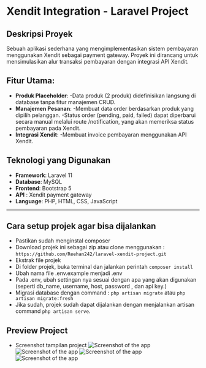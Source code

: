 # Xendit Integration - Laravel Project

## Deskripsi Proyek
Sebuah aplikasi sederhana yang mengimplementasikan sistem pembayaran menggunakan Xendit sebagai payment gateway. Proyek ini dirancang untuk mensimulasikan alur transaksi pembayaran dengan integrasi API Xendit.

## Fitur Utama:
- **Produk Placeholder**:
    -Data produk (2 produk) didefinisikan langsung di database tanpa fitur manajemen CRUD.
- **Manajemen Pesanan**:
    -Membuat data order berdasarkan produk yang dipilih pelanggan.
    -Status order (pending, paid, failed) dapat diperbarui secara manual melalui route /notification, yang akan memeriksa status pembayaran pada Xendit.
- **Integrasi Xendit**:
    -Membuat invoice pembayaran menggunakan API Xendit.

## Teknologi yang Digunakan
- **Framework**: Laravel 11
- **Database**: MySQL
- **Frontend**: Bootstrap 5
- **API** : Xendit payment gateway
- **Language**: PHP, HTML, CSS, JavaScript

---

## Cara setup projek agar bisa dijalankan
- Pastikan sudah menginstal composer 
- Download projek ini sebagai zip atau clone menggunakan :
  ```https://github.com/Reehan242/laravel-xendit-project.git```
- Ekstrak file projek
- Di folder projek, buka terminal dan jalankan perintah ```composer install```
- Ubah nama file .env.example menjadi .env
- Pada .env, ubah settingan nya sesuai dengan apa yang akan digunakan (seperti db_name, username, host, password , dan api key.)
- Migrasi database dengan command : ```php artisan migrate``` atau ```php artisan migrate:fresh```
- Jika sudah, projek sudah dapat dijalankan dengan menjalankan artisan command ```php artisan serve```.

## Preview Project
- Screenshot tampilan project
![Screenshot of the app](preview-images/preview_4.png "Home")
![Screenshot of the app](preview-images/preview_1.png "Checkout Address Form")
![Screenshot of the app](preview-images/preview_2.png "Xendit Payment Page")
![Screenshot of the app](preview-images/preview_3.png "Xendit Payment Page 2")

